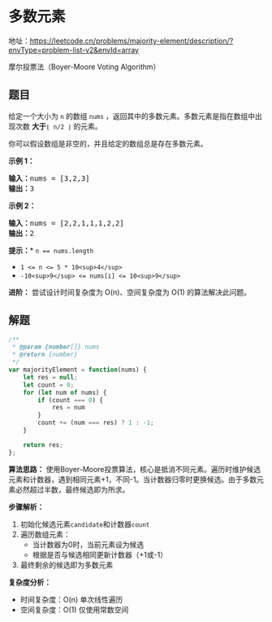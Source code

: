 # 多数元素

地址：https://leetcode.cn/problems/majority-element/description/?envType=problem-list-v2&envId=array

摩尔投票法（Boyer-Moore Voting Algorithm）

## 题目

给定一个大小为 `n`  的数组 `nums` ，返回其中的多数元素。多数元素是指在数组中出现次数 **大于**`⌊ n/2 ⌋` 的元素。

你可以假设数组是非空的，并且给定的数组总是存在多数元素。

**示例 1：**

<pre><strong>输入：</strong>nums = [3,2,3]
<strong>输出：</strong>3</pre>

**示例 2：**

<pre><strong>输入：</strong>nums = [2,2,1,1,1,2,2]
<strong>输出：</strong>2
</pre>

**提示：*** `n == nums.length`

* `1 <= n <= 5 * 10<sup>4</sup>`
* `-10<sup>9</sup> <= nums[i] <= 10<sup>9</sup>`

**进阶：** 尝试设计时间复杂度为 O(n)、空间复杂度为 O(1) 的算法解决此问题。

## 解题

```js
/**
 * @param {number[]} nums
 * @return {number}
 */
var majorityElement = function(nums) {
    let res = null;
    let count = 0;
    for (let num of nums) {
        if (count === 0) {
            res = num
        }
        count += (num === res) ? 1 : -1;
    }

    return res;
};
```

**算法思路：** 使用Boyer-Moore投票算法，核心是抵消不同元素。遍历时维护候选元素和计数器，遇到相同元素+1，不同-1。当计数器归零时更换候选。由于多数元素必然超过半数，最终候选即为所求。

**步骤解析：**

1. 初始化候选元素`candidate`和计数器`count`
2. 遍历数组元素：
   * 当计数器为0时，当前元素设为候选
   * 根据是否与候选相同更新计数器（+1或-1）
3. 最终剩余的候选即为多数元素

**复杂度分析：**

* 时间复杂度：O(n) 单次线性遍历
* 空间复杂度：O(1) 仅使用常数空间
